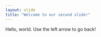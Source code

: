 ```yaml
---
layout: slide
title: "Welcome to our second slide!"
---
```

Hello, world.
Use the left arrow to go back!
